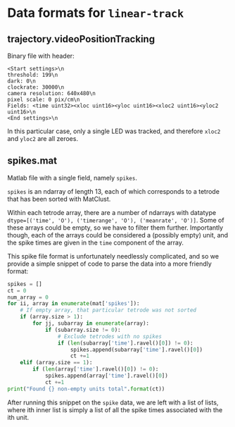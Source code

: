 # Data formats for `linear-track`

## trajectory.videoPositionTracking
Binary file with header:
```
<Start settings>\n
threshold: 199\n
dark: 0\n
clockrate: 30000\n
camera resolution: 640x480\n
pixel scale: 0 pix/cm\n
Fields: <time uint32><xloc uint16><yloc uint16><xloc2 uint16><yloc2 uint16>\n
<End settings>\n
```
In this particular case, only a single LED was tracked, and therefore `xloc2` and `yloc2` are all zeroes.

## spikes.mat
Matlab file with a single field, namely `spikes`.

`spikes` is an ndarray of length 13, each of which corresponds to a tetrode that has been sorted with MatClust.

Within each tetrode array, there are a number of ndarrays with datatype `dtype=[('time', 'O'), ('timerange', 'O'), ('meanrate', 'O')]`. Some of these arrays could be empty, so we have to filter them further. Importantly though, each of the arrays could be considered a (possibly empty) unit, and the spike times are given in the `time` component of the array.

This spike file format is unfortunately needlessly complicated, and so we provide a simple snippet of code to parse the data into a more friendly format:
```python
spikes = []
ct = 0
num_array = 0
for ii, array in enumerate(mat['spikes']):
    # If empty array, that particular tetrode was not sorted
    if (array.size > 1):
        for jj, subarray in enumerate(array):
            if (subarray.size != 0):
                # Exclude tetrodes with no spikes
                if (len(subarray['time'].ravel()[0]) != 0):
                    spikes.append(subarray['time'].ravel()[0])
                    ct +=1
    elif (array.size == 1):
        if (len(array['time'].ravel()[0]) != 0):
            spikes.append(array['time'].ravel()[0])
            ct +=1
print("Found {} non-empty units total".format(ct))
```
After running this snippet on the `spike` data, we are left with a list of lists, where ith inner list is simply a list of all the spike times associated with the ith unit.
